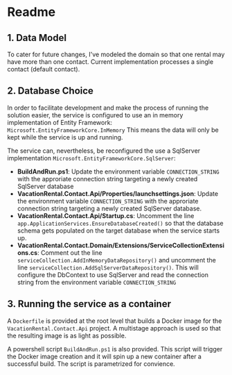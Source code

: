 #  Readme

## 1. Data Model

To cater for future changes, I've modeled the domain so that one rental may have more than one contact. Current implementation processes a single contact (default contact).

## 2. Database Choice

In order to facilitate development and make the process of running the solution easier, the service is configured to use an in memory implementation of Entity Framework:  `Microsoft.EntityFrameworkCore.InMemory`  This means the data will only be kept while the service is up and running. 

The service can, nevertheless, be reconfigured the use a SqlServer implementation `Microsoft.EntityFrameworkCore.SqlServer`:

 - **BuildAndRun.ps1**: Update the environment variable `CONNECTION_STRING` with the approriate connection string targeting a newly created SqlServer database
 - **VacationRental.Contact.Api/Properties/launchsettings.json**: Update the environment variable `CONNECTION_STRING` with the approriate connection string targeting a newly created SqlServer database.
 - **VacationRental.Contact.Api/Startup.cs**: Uncomment the line `app.ApplicationServices.EnsureDatabaseCreated()` so that the database schema gets populated on the target database when the service starts up.
 - **VacationRental.Contact.Domain/Extensions/ServiceCollectionExtensions.cs**: Comment out the line `serviceCollection.AddInMemoryDataRepository()` and uncomment the line `serviceCollection.AddSqlServerDataRepository()`. This will configure the DbContext to use SqlServer and read the connection string from the environment variable `CONNECTION_STRING`

## 3. Running the service as a container

A `Dockerfile` is provided at the root level that builds a Docker image for the `VacationRental.Contact.Api` project. A multistage approach is used so that the resulting image is as light as possible. 

A powershell script `BuildAndRun.ps1` is also provided. This script will trigger the Docker image creation and it will spin up a new container after a successful build. The script is parametrized for convience.
